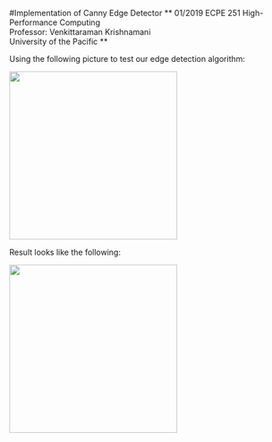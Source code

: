 #Implementation of Canny Edge Detector
**
01/2019 ECPE 251 High-Performance Computing  
Professor: Venkittaraman Krishnamani </br> University of the Pacific
**


Using the following picture to test our edge detection algorithm:

<img src = "https://www.researchgate.net/profile/Hugo_Hidalgo-Silva/publication/253682881/figure/fig2/AS:298135596355602@1448092473989/Lena-Original-Image-512x512-pixels.png" width= "300">


Result looks like the following:

<img src = "https://lh3.googleusercontent.com/g9AXbnr9mC8EEC-HS2A4U3WpgU8TD9YDR3ffSkeU9Ig0ANmhSaqTYefvJlGyjoJcULS9nSHoaR0irEzKrlUB2Rb_FRN64rUIvDPqAbb7N6mLl8Pvl2dGeWWO9gepk-mt6f3BBX9RDLkcLPrrJ-YxT1LD6zDcoxXrPkLuF8U81ImQNNG7OYvmLKIx1aoB_hs4rJrcFTncnpB2Odmpcak22op9chYJbBsWwv07L4BiIPKnQwqLflB0DQqypulyLQ_vy_GbNEkfBX66R8rpCh4SXTS0td9Mk1R_rkqCVEdHl5v9sSLbFZqnrHMf5hYmmITQMVsK03BApaTPh0geiX0Nf8L4wn6BeKnFDGaqSaHEKCQcNWfuiNkRuV2CJOYf5cmsQ9Xe7_W5ERt_mDPMK8te_i-bO-C-nVocKMU0kepd8O8ZdzeMaJx4smHpW4vs0ut-ouAfH_YCLBGNAsrZVHwAjdMku9ySv6FhTjqYXM7hymDWMtumnsfWYbzwa3aYcPbbalGR4wKGgSojYDA7Z4gdRHTRPGDgK6YS7xkCoXpR3YHz3dNSuY8qfriobaaCqJRLSt6aB2sb7KOHaTvp52Mwi161lcmlhYE9_7kekvli8cRaATCWusFyJygz0lAQnMaXjGI8LUpCMworzOdYo5Zh0k50xFL08IuO2X1FxNAjHlO3vdXpkK52gA=w602-h624-no" width= "300">



